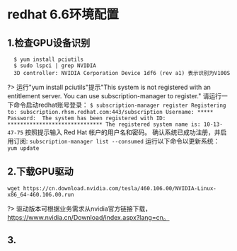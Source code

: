 # redhat 6.6环境配置

## 1.检查GPU设备识别
```
  $ yum install pciutils
  $ sudo lspci | grep NVIDIA
  3D controller: NVIDIA Corporation Device 1df6 (rev a1) 表示识别为V100S
```
?> 运行"yum install pciutils"提示"This system is not registered with an entitlement server. You can use subscription-manager to register."
    请运行一下命令启动redhat账号登录：
    ```
    $ subscription-manager register
    Registering to: subscription.rhsm.redhat.com:443/subscription
    Username: *****
    Password: 
    The system has been registered with ID: ******************************
    The registered system name is: 10-13-47-75
    ```
    按照提示输入 Red Hat 帐户的用户名和密码。
    确认系统已成功注册，并启用订阅:
    ```
    subscription-manager list --consumed
    ```
    运行以下命令以更新系统：
    ```
    yum update
    ```
 ## 2.下载GPU驱动
 ```
 wget https://cn.download.nvidia.com/tesla/460.106.00/NVIDIA-Linux-x86_64-460.106.00.run
 ```
 ?> 驱动版本可根据业务需求从nvidia官方链接下载，https://www.nvidia.cn/Download/index.aspx?lang=cn。
 
 ## 3.
 





